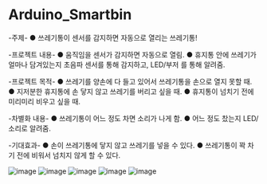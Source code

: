 # Arduino_Smartbin

-주제- ● 쓰레기통이 센서를 감지하면 자동으로 열리는 쓰레기통!

-프로젝트 내용-
● 움직임을 센서가 감지하면 자동으로 열림.
● 휴지통 안에 쓰레기가 얼마나 담겨있는지 초음파 센서를 통해 감지하고, LED/부저 를 통해 알려줌.

-프로젝트 목적-
● 쓰레기를 양손에 다 들고 있어서 쓰레기통을 손으로 열지 못할 때.
● 지저분한 휴지통에 손 닿지 않고 쓰레기를 버리고 싶을 때.
● 휴지통이 넘치기 전에 미리미리 비우고 싶을 때.

-차별화 내용-
● 쓰레기통이 어느 정도 차면 소리가 나게 함.
● 어느 정도 찼는지 LED/소리로 알려줌.

-기대효과-
● 손이 쓰레기통에 닿지 않고 쓰레기를 넣을 수 있다.
● 쓰레기통이 꽉 차기 전에 비워서 넘치지 않게 할 수 있다.

![image](https://user-images.githubusercontent.com/80371412/137412610-a1057087-7723-4f02-a98c-667f5bcb029a.png)
![image](https://user-images.githubusercontent.com/80371412/137412624-5b0c412b-586d-4acb-89c2-2cbfc7891765.png)
![image](https://user-images.githubusercontent.com/80371412/137412632-4f0bf545-7570-4c78-9e3d-7196612acdb1.png)
![image](https://user-images.githubusercontent.com/80371412/137412640-25d63c03-3089-4c7f-9740-c47465d9cd67.png)
![image](https://user-images.githubusercontent.com/80371412/137412643-598388a5-6598-4e9d-99de-59879cbf7afa.png)
